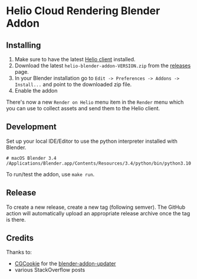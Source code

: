 # Helio Cloud Rendering Blender Addon

## Installing

1. Make sure to have the latest [Helio client](https://helio.exchange/products/client) installed.
2. Download the latest `helio-blender-addon-VERSION.zip` from the [releases](https://github.com/helio/blender-addon/releases/latest) page.
3. In your Blender installation go to `Edit -> Preferences -> Addons -> Install...` and point to the downloaded zip file.
4. Enable the addon

There's now a new `Render on Helio` menu item in the `Render` menu which you can use to collect assets and send them to the Helio client.

## Development

Set up your local IDE/Editor to use the python interpreter installed with Blender.

```
# macOS Blender 3.4
/Applications/Blender.app/Contents/Resources/3.4/python/bin/python3.10
```

To run/test the addon, use `make run`.

## Release

To create a new release, create a new tag (following semver). The GitHub action will automatically upload an appropriate release archive once the tag is there.

## Credits

Thanks to:
- [CGCookie](https://github.com/CGCookie/) for the [blender-addon-updater](https://github.com/CGCookie/blender-addon-updater)
- various StackOverflow posts
